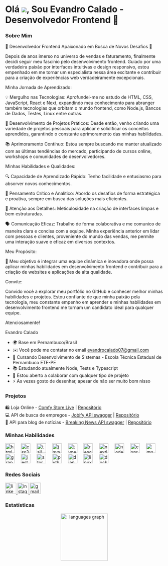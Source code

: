 Olá ![](https://user-images.githubusercontent.com/18350557/176309783-0785949b-9127-417c-8b55-ab5a4333674e.gif), Sou Evandro Calado - Desenvolvedor Frontend 🚀
===============================================================================================================================

### Sobre Mim

🚀 Desenvolvedor Frontend Apaixonado em Busca de Novos Desafios 🚀

Depois de anos imerso no universo de vendas e faturamento, finalmente decidi seguir meu fascínio pelo desenvolvimento frontend. Guiado por uma verdadeira paixão por interfaces intuitivas e design responsivo, estou empenhado em me tornar um especialista nessa área excitante e contribuir para a criação de experiências web verdadeiramente excepcionais.

Minha Jornada de Aprendizado:

💡 Mergulho nas Tecnologias: Aprofundei-me no estudo de HTML, CSS, JavaScript, React e Next, expandindo meu conhecimento para abranger também tecnologias que orbitam o mundo frontend, como Node.js, Bancos de Dados, Testes, Linux entre outras.

💼 Desenvolvimento de Projetos Práticos: Desde então, venho criando uma variedade de projetos pessoais para aplicar e solidificar os conceitos aprendidos, garantindo o constante aprimoramento das minhas habilidades.

📚 Aprimoramento Contínuo: Estou sempre buscando me manter atualizado com as últimas tendências do mercado, participando de cursos online, workshops e comunidades de desenvolvedores.

Minhas Habilidades e Qualidades:

🔍 Capacidade de Aprendizado Rápido: Tenho facilidade e entusiasmo para absorver novos conhecimentos.

🔬 Pensamento Crítico e Analítico: Abordo os desafios de forma estratégica e proativa, sempre em busca das soluções mais eficientes.

🎨 Atenção aos Detalhes: Meticulosidade na criação de interfaces limpas e bem estruturadas.

🗣️ Comunicação Eficaz: Trabalho de forma colaborativa e me comunico de maneira clara e concisa com a equipe. Minha experiência anterior em lidar com pessoas e clientes, proveniente do mundo das vendas, me permite uma interação suave e eficaz em diversos contextos.

Meu Propósito:

🎯 Meu objetivo é integrar uma equipe dinâmica e inovadora onde possa aplicar minhas habilidades em desenvolvimento frontend e contribuir para a criação de websites e aplicações de alta qualidade.

Convite:

Convido você a explorar meu portfólio no GitHub e conhecer melhor minhas habilidades e projetos. Estou confiante de que minha paixão pela tecnologia, meu constante empenho em aprender e minhas habilidades em desenvolvimento frontend me tornam um candidato ideal para qualquer equipe.

Atenciosamente!

Evandro Calado

* 🌍 Base em Pernambuco/Brasil
* ✉️  Você pode me contatar no email [evandrocalado07@gmail.com](mailto:evandrocalado07@gmail.com)
* 🧠 Cursando Desenvolvimento de Sistemas - Escola Técnica Estadual de Pernambuco ETE-PE
* 📚 Estudando atualmente Node, Tests e Typescript
* 🤝 Estou aberto a colaborar com qualquer tipo de projeto
* ⚡  As vezes gosto de desenhar, apesar de não ser muito bom nisso

### Projetos

<p align="left">
  <div>
    🛍️ Loja Online - 
    <a href="https://comfy.evandrocalado.tech" target=”_blank” rel="noreferrer">Comfy Store Live</a> | 
    <a href="https://github.com/EvandroCalado/comfy-store" target=”_blank” rel="noreferrer">Repositório</a>
  </div>
  <div>💻 API de busca de empregos - 
    <a href="https://jobifyapi-production.up.railway.app/api/v1/docs/" target=”_blank” rel="noreferrer">Jobify API swagger</a> | 
    <a href="https://github.com/EvandroCalado/jobify_api" target=”_blank” rel="noreferrer">Repositório</a>
  </div>
  <div>📰 API para blog de notícias - 
    <a href="https://api-breaking-news.onrender.com/doc/" target=”_blank” rel="noreferrer">Breaking News API swagger</a> | 
    <a href="https://github.com/EvandroCalado/api-breaking-news" target=”_blank” rel="noreferrer">Repositório</a>
  </div>
</p>

### Minhas Habilidades

<div align="left">
  <img src="https://cdn.jsdelivr.net/gh/devicons/devicon/icons/html5/html5-original.svg" height="30" alt="html5 logo"  />
  <img width="12" />
  <img src="https://cdn.jsdelivr.net/gh/devicons/devicon/icons/css3/css3-original.svg" height="30" alt="css3 logo"  />
  <img width="12" />
  <img src="https://cdn.jsdelivr.net/gh/devicons/devicon/icons/tailwindcss/tailwindcss-original-wordmark.svg" height="30" alt="tailwindcss logo"  />
  <img width="12" />
  <img src="https://cdn.jsdelivr.net/gh/devicons/devicon/icons/javascript/javascript-original.svg" height="30" alt="javascript logo"  />
  <img width="12" />
  <img src="https://cdn.jsdelivr.net/gh/devicons/devicon/icons/typescript/typescript-original.svg" height="30" alt="typescript logo"  />
  <img width="12" />
  <img src="https://cdn.jsdelivr.net/gh/devicons/devicon/icons/react/react-original.svg" height="30" alt="react logo"  />
  <img width="12" />
  <img src="https://cdn.jsdelivr.net/gh/devicons/devicon/icons/nextjs/nextjs-original.svg" height="30" alt="nextjs logo"  />
  <img width="12" />
  <img src="https://cdn.jsdelivr.net/gh/devicons/devicon/icons/nodejs/nodejs-original.svg" height="30" alt="nodejs logo"  />
  <img width="12" />
  <img src="https://cdn.jsdelivr.net/gh/devicons/devicon/icons/express/express-original.svg" height="30" alt="express logo"  />
  <img width="12" />
  <img src="https://cdn.jsdelivr.net/gh/devicons/devicon/icons/mongodb/mongodb-original.svg" height="30" alt="mongodb logo"  />
  <img width="12" />
  <img src="https://cdn.jsdelivr.net/gh/devicons/devicon/icons/graphql/graphql-plain.svg" height="30" alt="graphql logo"  />
  <img width="12" />
  <img src="https://cdn.jsdelivr.net/gh/devicons/devicon/icons/jest/jest-plain.svg" height="30" alt="jest logo"  />
  <img width="12" />
  <img src="https://cdn.jsdelivr.net/gh/devicons/devicon/icons/storybook/storybook-original.svg" height="30" alt="storybook logo"  />
  <img width="12" />
  <img src="https://cdn.jsdelivr.net/gh/devicons/devicon/icons/python/python-original.svg" height="30" alt="python logo"  />
  <img width="12" />
  <img src="https://cdn.jsdelivr.net/gh/devicons/devicon/icons/django/django-plain.svg" height="30" alt="django logo"  />
  <img width="12" />
  <img src="https://cdn.jsdelivr.net/gh/devicons/devicon/icons/linux/linux-original.svg" height="30" alt="linux logo"  />
  <img width="12" />
  <img src="https://cdn.jsdelivr.net/gh/devicons/devicon/icons/docker/docker-original.svg" height="30" alt="docker logo"  />
</div>

### Redes Sociais

<div align="left">
  <a href="https://www.linkedin.com/in/evandro-calado/" target="_blank">
    <img src="https://img.shields.io/static/v1?message=LinkedIn&logo=linkedin&label=&color=0077B5&logoColor=white&labelColor=&style=for-the-badge" height="35" alt="linkedin logo"  />
  </a>
  <a href="https://www.instagram.com/dev_evandro/" target="_blank">
    <img src="https://img.shields.io/static/v1?message=Instagram&logo=instagram&label=&color=E4405F&logoColor=white&labelColor=&style=for-the-badge" height="35" alt="instagram logo"  />
  </a>
  <a href="evandrocalado07@gmail.com" target="_blank">
    <img src="https://img.shields.io/static/v1?message=Gmail&logo=gmail&label=&color=D14836&logoColor=white&labelColor=&style=for-the-badge" height="35" alt="gmail logo"  />
  </a>
</div>

### Estatísticas

<div align="center">
  <img src="https://github-readme-stats.vercel.app/api/top-langs?username=evandrocalado&locale=en&hide_title=false&layout=compact&card_width=320&langs_count=5&theme=dracula&hide_border=false&order=2" height="150" alt="languages graph"  />
</div>
